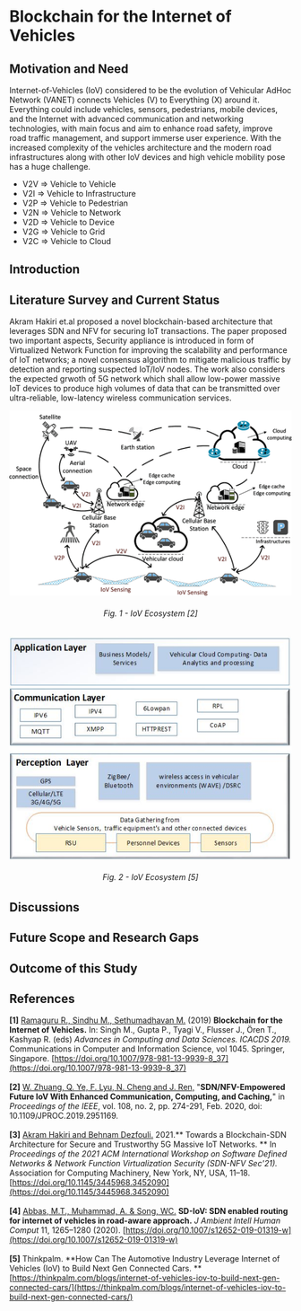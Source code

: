 # Blockchain for the Internet of Vehicles

## Motivation and Need
Internet-of-Vehicles (IoV) considered to be the evolution of Vehicular AdHoc Network (VANET) connects Vehicles (V) to Everything (X) around it. Everything could include 
vehicles, sensors, pedestrians, mobile devices, and the Internet with advanced communication and networking technologies, with main focus and aim to enhance road 
safety, improve road traffic management, and support immerse user experience. With the increased complexity of the vehicles architecture and the modern road infrastructures 
along with other IoV devices and high vehicle mobility pose has a huge challenge.

- V2V ⇒ Vehicle to Vehicle 
- V2I ⇒ Vehicle to Infrastructure 
- V2P ⇒ Vehicle to Pedestrian 
- V2N ⇒ Vehicle to Network
- V2D ⇒ Vehicle to Device 
- V2G ⇒ Vehicle to Grid 
- V2C ⇒ Vehicle to Cloud 

## Introduction 

## Literature  Survey and Current Status

Akram Hakiri et.al proposed a novel blockchain-based architecture that leverages SDN and NFV for securing IoT transactions. The paper proposed two important aspects,
Security appliance is introduced in form of Virtualized Network Function for improving the scalability and performance of IoT networks; a novel consensus algorithm
to mitigate malicious traffic by detection and reporting suspected IoT/IoV nodes. The work also considers the expected grwoth of 5G network which shall allow low-power massive 
IoT devices to produce high volumes of data that can be transmitted over ultra-reliable, low-latency wireless communication services. 

<p align="center">
  <img src="Assets/External/IoV_Ecosystem.png" alt="Ecosystem" width="650"></img> <br/>
  <h6 align="center"> Fig. 1 - IoV Ecosystem [2] </h6>
</p>
  
<p align="center">
  <img src="Assets/External/IoV_Software_Architecture.jpg" alt="Software Architecture" width="600"></img> <br/>
  <h6 align="center"> Fig. 2 - IoV Ecosystem [5] </h6>
</p>

## Discussions

## Future Scope and Research Gaps

## Outcome of this Study

## References 
**[1]** [Ramaguru R., Sindhu M., Sethumadhavan M.]() (2019) **Blockchain for the Internet of Vehicles.** In: Singh M., Gupta P., Tyagi V., Flusser J., Ören T., Kashyap R. (eds) _Advances in Computing and Data Sciences. ICACDS 2019._ Communications in Computer and Information Science, vol 1045. Springer, Singapore. 
 [https://doi.org/10.1007/978-981-13-9939-8_37](https://doi.org/10.1007/978-981-13-9939-8_37) <br/><br/>
**[2]** [W. Zhuang, Q. Ye, F. Lyu, N. Cheng and J. Ren,]() "**SDN/NFV-Empowered Future IoV With Enhanced Communication, Computing, and Caching,**" 
    in _Proceedings of the IEEE_, vol. 108, no. 2, pp. 274-291, Feb. 2020, doi: 10.1109/JPROC.2019.2951169. <br/><br/>
**[3]** [Akram Hakiri and Behnam Dezfouli.]() 2021.** Towards a Blockchain-SDN Architecture for Secure and Trustworthy 5G Massive IoT Networks. **
    In _Proceedings of the 2021 ACM International Workshop on Software Defined Networks & Network Function Virtualization Security (SDN-NFV Sec'21)._ 
    Association for Computing Machinery, New York, NY, USA, 11–18. [https://doi.org/10.1145/3445968.3452090](https://doi.org/10.1145/3445968.3452090) <br/><br/>
**[4]** [Abbas, M.T., Muhammad, A. & Song, WC.]() **SD-IoV: SDN enabled routing for internet of vehicles in road-aware approach.** _J Ambient Intell Human Comput_ 11, 1265–1280 (2020). [https://doi.org/10.1007/s12652-019-01319-w](https://doi.org/10.1007/s12652-019-01319-w) <br/><br/>
**[5]** Thinkpalm. **How Can The Automotive Industry Leverage Internet of Vehicles (IoV) to Build Next Gen Connected Cars. **
    [https://thinkpalm.com/blogs/internet-of-vehicles-iov-to-build-next-gen-connected-cars/](https://thinkpalm.com/blogs/internet-of-vehicles-iov-to-build-next-gen-connected-cars/)

